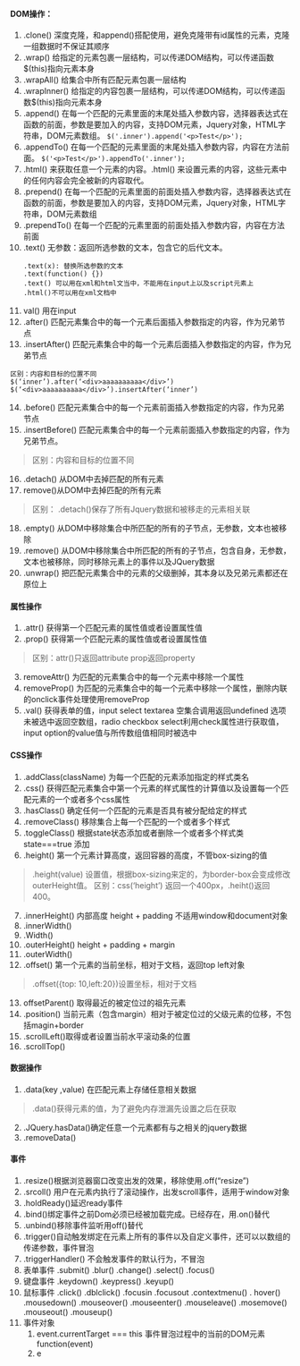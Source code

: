 #### DOM操作：
1. .clone() 深度克隆，和append()搭配使用，避免克隆带有id属性的元素，克隆一组数据时不保证其顺序
2. .wrap() 给指定的元素包裹一层结构，可以传递DOM结构，可以传递函数$(this)指向元素本身
3. .wrapAll() 给集合中所有匹配元素包裹一层结构
4. .wrapInner() 给指定的内容包裹一层结构，可以传递DOM结构，可以传递函数$(this)指向元素本身
5. .append() 在每一个匹配的元素里面的末尾处插入参数内容，选择器表达式在函数的前面，参数是要加入的内容，支持DOM元素，Jquery对象，HTML字符串，DOM元素数组。
```$('.inner').append('<p>Test</p>');```
6. .appendTo() 在每一个匹配的元素里面的末尾处插入参数内容，内容在方法前面。
```$('<p>Test</p>').appendTo('.inner');```
7. .html() 来获取任意一个元素的内容。.html() 来设置元素的内容，这些元素中的任何内容会完全被新的内容取代。
8. .prepend() 在每一个匹配的元素里面的前面处插入参数内容，选择器表达式在函数的前面，参数是要加入的内容，支持DOM元素，Jquery对象，HTML字符串，DOM元素数组
9. .prependTo() 在每一个匹配的元素里面的前面处插入参数内容，内容在方法前面
10. .text() 无参数：返回所选参数的文本，包含它的后代文本。
    ```
    .text(x): 替换所选参数的文本
    .text(function() {})
    .text() 可以用在xml和html文当中，不能用在input上以及script元素上
    .html()不可以用在xml文档中
    ```
11. val() 用在input
12. .after() 匹配元素集合中的每一个元素后面插入参数指定的内容，作为兄弟节点
13. .insertAfter()  匹配元素集合中的每一个元素后面插入参数指定的内容，作为兄弟节点
```
区别：内容和目标的位置不同
$(‘inner’).after(‘<div>aaaaaaaaaa</div>’)
$(‘<div>aaaaaaaaaa</div>’).insertAfter(‘inner’)
```
14. .before() 匹配元素集合中的每一个元素前面插入参数指定的内容，作为兄弟节点
15. .insertBefore()  匹配元素集合中的每一个元素前面插入参数指定的内容，作为兄弟节点。
> 区别：内容和目标的位置不同
16. .detach() 从DOM中去掉匹配的所有元素
17. remove()从DOM中去掉匹配的所有元素
> 区别： .detach()保存了所有Jquery数据和被移走的元素相关联
18. .empty() 从DOM中移除集合中所匹配的所有的子节点，无参数，文本也被移除
19. .remove()  从DOM中移除集合中所匹配的所有的子节点，包含自身，无参数，文本也被移除，同时移除元素上的事件以及JQuery数据
20. .unwrap() 把匹配元素集合中的元素的父级删掉，其本身以及兄弟元素都还在原位上


#### 属性操作
1. .attr()  获得第一个匹配元素的属性值或者设置属性值
2. .prop() 获得第一个匹配元素的属性值或者设置属性值
> 区别：attr()只返回attribute prop返回property
3. removeAttr() 为匹配的元素集合中的每一个元素中移除一个属性
4. removeProp() 为匹配的元素集合中的每一个元素中移除一个属性，删除内联的onclick事件处理使用removeProp
5. .val() 获得表单的值，input select textarea 空集合调用返回undefined 选项未被选中返回空数组，radio checkbox select利用check属性进行获取值，input option的value值与所传数组值相同时被选中


#### CSS操作
1. .addClass(className) 为每一个匹配的元素添加指定的样式类名
2. .css() 获得匹配元素集合中第一个元素的样式属性的计算值以及设置每一个匹配元素的一个或者多个css属性
3. .hasClass() 确定任何一个匹配的元素是否具有被分配给定的样式
4. .removeClass() 移除集合上每一个匹配的一个或者多个样式
5. .toggleClass()  根据state状态添加或者删除一个或者多个样式类  state===true 添加
6. .height() 第一个元素计算高度，返回容器的高度，不管box-sizing的值
> .height(value) 设置值，根据box-sizing来定的，为border-box会变成修改outerHeight值。
区别：css(‘height’) 返回一个400px，.heiht()返回400。
7. .innerHeight() 内部高度 height + padding 不适用window和document对象
8. .innerWidth()
9. .Width()
10. .outerHeight() height + padding + margin
11. .outerWidth()
12. .offset() 第一个元素的当前坐标，相对于文档，返回top left对象
> .offset({top: 10,left:20})设置坐标，相对于文档
13. offsetParent() 取得最近的被定位过的祖先元素
14. .position() 当前元素（包含margin）相对于被定位过的父级元素的位移，不包括magin+border
15. .scrollLeft()取得或者设置当前水平滚动条的位置
16. .scrollTop()

#### 数据操作
1. .data(key ,value) 在匹配元素上存储任意相关数据
> .data()获得元素的值，为了避免内存泄漏先设置之后在获取
2. .JQuery.hasData()确定任意一个元素都有与之相关的jquery数据
3. .removeData()

#### 事件
1. .resize()根据浏览器窗口改变出发的效果，移除使用.off(“resize”)
2. .srcoll() 用户在元素内执行了滚动操作，出发scroll事件，适用于window对象
3. .holdReady()延迟ready事件
4. .bind()绑定事件之前Dom必须已经被加载完成。已经存在，用.on()替代
5. .unbind()移除事件监听用off()替代
6. .trigger()自动触发绑定在元素上所有的事件以及自定义事件，还可以以数组的传递参数，事件冒泡
7. .triggerHandler() 不会触发事件的默认行为，不冒泡
8. 表单事件 .submit() .blur() .change() .select() .focus()
9. 键盘事件 .keydown() .keypress() .keyup()
10. 鼠标事件 .click()  .dblclick() .focusin .focusout .contextmenu() . hover()
.mousedown() .mouseover() .mouseenter() .mouseleave() .mosemove() .mouseout() .mouseup()
11. 事件对象
	1. event.currentTarget === this   事件冒泡过程中的当前的DOM元素function(event)
    2. e
